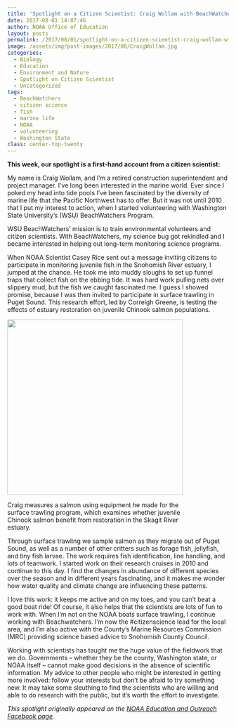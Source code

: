 ```yaml
---
title: 'Spotlight on a Citizen Scientist: Craig Wollam with BeachWatchers'
date: 2017-08-01 14:07:46
author: NOAA Office of Education
layout: posts
permalink: /2017/08/01/spotlight-on-a-citizen-scientist-craig-wollam-with-beachwatchers/
image: /assets/img/post-images/2017/08/CraigWollam.jpg
categories:
  - Biology
  - Education
  - Environment and Nature
  - Spotlight on Citizen Scientist
  - Uncategorized
tags:
  - BeachWatchers
  - citizen science
  - fish
  - marine life
  - NOAA
  - volunteering
  - Washington State
class: center-top-twenty
---
```


**This week, our spotlight is a first-hand account from a citizen scientist:**

My name is Craig Wollam, and I’m a retired construction superintendent and project manager. I’ve long been interested in the marine world. Ever since I poked my head into tide pools I’ve been fascinated by the diversity of marine life that the Pacific Northwest has to offer. But it was not until 2010 that I put my interest to action, when I started volunteering with Washington State University’s (WSU) BeachWatchers Program.

WSU BeachWatchers’ mission is to train environmental volunteers and citizen scientists. With BeachWatchers, my science bug got rekindled and I became interested in helping out long-term monitoring science programs.

When NOAA Scientist Casey Rice sent out a message inviting citizens to participate in monitoring juvenile fish in the Snohomish River estuary, I jumped at the chance. He took me into muddy sloughs to set up funnel traps that collect fish on the ebbing tide. It was hard work pulling nets over slippery mud, but the fish we caught fascinated me. I guess I showed promise, because I was then invited to participate in surface trawling in Puget Sound. This research effort, led by Correigh Greene, is testing the effects of estuary restoration on juvenile Chinook salmon populations.

<div class="image-in-post-body" style="width: 410px">
  <img src="{{ site.baseurl }}/assets/img/post-images/2017/08/salmon.jpg" alt="" width="400"/>
  
  <p class="image-caption">
    Craig measures a salmon using equipment he made for the surface trawling program, which examines whether juvenile Chinook salmon benefit from restoration in the Skagit River estuary.
  </p>
</div>

Through surface trawling we sample salmon as they migrate out of Puget Sound, as well as a number of other critters such as forage fish, jellyfish, and tiny fish larvae. The work requires fish identification, line handling, and lots of teamwork. I started work on their research cruises in 2010 and continue to this day. I find the changes in abundance of different species over the season and in different years fascinating, and it makes me wonder how water quality and climate change are influencing these patterns.

I love this work: it keeps me active and on my toes, and you can’t beat a good boat ride! Of course, it also helps that the scientists are lots of fun to work with. When I’m not on the NOAA boats surface trawling, I continue working with Beachwatchers. I’m now the #citizenscience lead for the local area, and I’m also active with the County’s Marine Resources Commission (MRC) providing science based advice to Snohomish County Council.

Working with scientists has taught me the huge value of the fieldwork that we do. Governments – whether they be the county, Washington state, or NOAA itself – cannot make good decisions in the absence of scientific information. My advice to other people who might be interested in getting more involved: follow your interests but don’t be afraid to try something new. It may take some sleuthing to find the scientists who are willing and able to do research with the public, but it’s worth the effort to investigate.

_This spotlight originally appeared on the <a class="ext-link" href="https://www.facebook.com/NOAAEducationOutreach/" rel="external nofollow">NOAA Education and Outreach Facebook page</a>._
